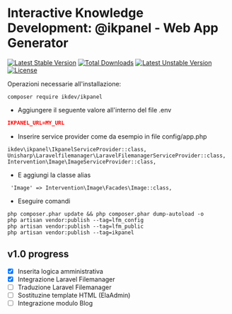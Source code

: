# Interactive Knowledge Development: @ikpanel - Web App Generator

[![Latest Stable Version](https://poser.pugx.org/ikdev/ikpanel/v/stable)](https://packagist.org/packages/ikdev/ikpanel)
[![Total Downloads](https://poser.pugx.org/ikdev/ikpanel/downloads)](https://packagist.org/packages/ikdev/ikpanel)
[![Latest Unstable Version](https://poser.pugx.org/ikdev/ikpanel/v/unstable)](https://packagist.org/packages/ikdev/ikpanel)
[![License](https://poser.pugx.org/ikdev/ikpanel/license)](https://packagist.org/packages/ikdev/ikpanel)

Operazioni necessarie all'installazione:

``` 
composer require ikdev/ikpanel
```

* Aggiungere il seguente valore all'interno del file .env

``` json
IKPANEL_URL=MY_URL
```

* Inserire service provider come da esempio in file config/app.php
```
ikdev\ikpanel\IkpanelServiceProvider::class,
Unisharp\Laravelfilemanager\LaravelFilemanagerServiceProvider::class,
Intervention\Image\ImageServiceProvider::class,
```

* E aggiungi la classe alias
```
 'Image' => Intervention\Image\Facades\Image::class,
```

* Eseguire comandi
```
php composer.phar update && php composer.phar dump-autoload -o
php artisan vendor:publish --tag=lfm_config
php artisan vendor:publish --tag=lfm_public
php artisan vendor:publish --tag=ikpanel
```

## v1.0 progress

- [x] Inserita logica amministrativa
- [x] Integrazione Laravel Filemanager
- [ ] Traduzione Laravel Filemanager
- [ ] Sostituzine template HTML (ElaAdmin)
- [ ] Integrazione modulo Blog